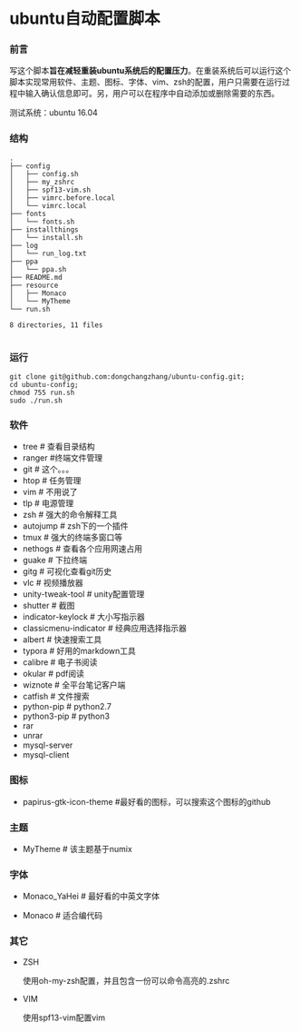 # ubuntu自动配置脚本

### 前言

写这个脚本**旨在减轻重装ubuntu系统后的配置压力**。在重装系统后可以运行这个脚本实现常用软件、主题、图标、字体、vim、zsh的配置，用户只需要在运行过程中输入确认信息即可。另，用户可以在程序中自动添加或删除需要的东西。

测试系统：ubuntu 16.04

### 结构

```
.
├── config
│   ├── config.sh
│   ├── my_zshrc
│   ├── spf13-vim.sh
│   ├── vimrc.before.local
│   └── vimrc.local
├── fonts
│   └── fonts.sh
├── installthings
│   └── install.sh
├── log
│   └── run_log.txt
├── ppa
│   └── ppa.sh
├── README.md
├── resource
│   ├── Monaco
│   └── MyTheme
└── run.sh

8 directories, 11 files


```



### 运行

```shell
git clone git@github.com:dongchangzhang/ubuntu-config.git;
cd ubuntu-config;
chmod 755 run.sh
sudo ./run.sh
```

### 软件

* tree       # 查看目录结构
* ranger #终端文件管理
* git        # 这个。。。
* htop    # 任务管理
* vim     # 不用说了
* tlp    # 电源管理
* zsh    # 强大的命令解释工具
* autojump # zsh下的一个插件
* tmux # 强大的终端多窗口等
* nethogs # 查看各个应用网速占用
* guake # 下拉终端
* gitg # 可视化查看git历史
* vlc # 视频播放器
* unity-tweak-tool # unity配置管理
* shutter # 截图
* indicator-keylock # 大小写指示器
* classicmenu-indicator # 经典应用选择指示器
* albert # 快速搜索工具
* typora # 好用的markdown工具
* calibre # 电子书阅读
* okular # pdf阅读
* wiznote # 全平台笔记客户端
* catfish # 文件搜索
* python-pip # python2.7
* python3-pip # python3
* rar
* unrar
* mysql-server
* mysql-client

### 图标

* papirus-gtk-icon-theme #最好看的图标，可以搜索这个图标的github

### 主题

* MyTheme # 该主题基于numix


### 字体

* Monaco_YaHei # 最好看的中英文字体

* Monaco # 适合编代码

### 其它

* ZSH

  使用oh-my-zsh配置，并且包含一份可以命令高亮的.zshrc

* VIM

  使用spf13-vim配置vim



